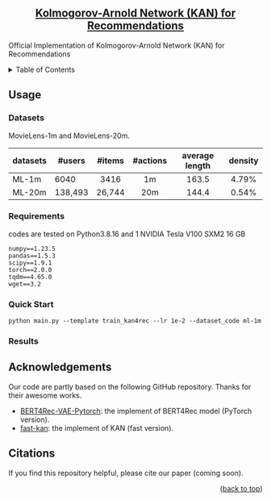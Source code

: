 

<div align="center">

<h2><a href="">Kolmogorov-Arnold Network (KAN) for Recommendations </a></h2>


</div>

Official Implementation of Kolmogorov-Arnold Network (KAN) for Recommendations 


<details>
  <summary>Table of Contents</summary>
  <ol>
    <li><a href="#Usage">Usage</a></li>
    <li><a href="#acknowledgement">Acknowledgement</a></li>
    <li><a href="#citation">Citation</a></li>
  </ol>
</details>


## Usage

### Datasets

MovieLens-1m and MovieLens-20m.




| datasets         | #users            |   #items   |    #actions    | average length | density |
| --------------- | --------------- | :---------: | :-----------: | :------------------: | :-------: |
| ML-1m            | 6040  |    3416    |    1m    |        163.5        |    4.79%     |
| ML-20m        |   138,493 |    26,744   |     20m    |       144.4         |     0.54%     |




### Requirements

codes are tested on Python3.8.16 and 1 NVIDIA Tesla V100 SXM2 16 GB

```
numpy==1.23.5
pandas==1.5.3
scipy==1.9.1
torch==2.0.0
tqdm==4.65.0
wget==3.2

```

### Quick Start
```
python main.py --template train_kan4rec --lr 1e-2 --dataset_code ml-1m
```

### Results

## Acknowledgements

Our code are partly based on the following GitHub repository. Thanks for their awesome works. 
- [BERT4Rec-VAE-Pytorch](https://github.com/jaywonchung/BERT4Rec-VAE-Pytorch): the implement of BERT4Rec model (PyTorch version).
- [fast-kan](https://github.com/ZiyaoLi/fast-kan): the implement of KAN (fast version). 


## Citations

If you find this repository helpful, please cite our paper (coming soon).



<p align="right">(<a href="#top">back to top</a>)</p>
